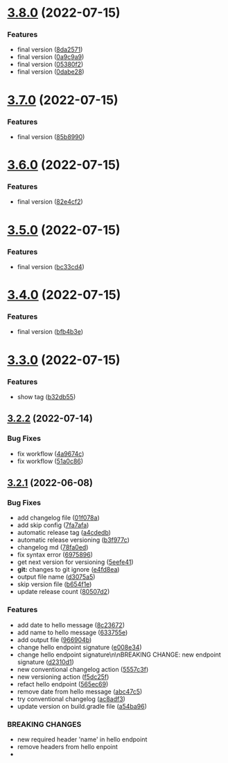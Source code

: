 # [3.8.0](https://github.com/marcoscouto/semantic-versioning-test-2/compare/v3.7.0...v3.8.0) (2022-07-15)


### Features

* final version ([8da2571](https://github.com/marcoscouto/semantic-versioning-test-2/commit/8da25716960978fbef88a6cef81851fe93b673d6))
* final version ([0a9c9a9](https://github.com/marcoscouto/semantic-versioning-test-2/commit/0a9c9a91993b46e60e574a2feb6bb9aa1aa212f9))
* final version ([05380f2](https://github.com/marcoscouto/semantic-versioning-test-2/commit/05380f2a0533b293d50c5656b2204784c9a21f34))
* final version ([0dabe28](https://github.com/marcoscouto/semantic-versioning-test-2/commit/0dabe281bb3d5d215ef44151882dc52e6b52021c))



# [3.7.0](https://github.com/marcoscouto/semantic-versioning-test-2/compare/v3.6.0...v3.7.0) (2022-07-15)


### Features

* final version ([85b8990](https://github.com/marcoscouto/semantic-versioning-test-2/commit/85b8990b9fc5bd000679ff95e5fe64496139e0c3))



# [3.6.0](https://github.com/marcoscouto/semantic-versioning-test-2/compare/v3.5.0...v3.6.0) (2022-07-15)


### Features

* final version ([82e4cf2](https://github.com/marcoscouto/semantic-versioning-test-2/commit/82e4cf2155364986ced2e1479159a638cbf63a8a))



# [3.5.0](https://github.com/marcoscouto/semantic-versioning-test-2/compare/v3.4.0...v3.5.0) (2022-07-15)


### Features

* final version ([bc33cd4](https://github.com/marcoscouto/semantic-versioning-test-2/commit/bc33cd41b0aa116e3fd3e15e5934cdaf0419efb3))



# [3.4.0](https://github.com/marcoscouto/semantic-versioning-test-2/compare/v3.3.0...v3.4.0) (2022-07-15)


### Features

* final version ([bfb4b3e](https://github.com/marcoscouto/semantic-versioning-test-2/commit/bfb4b3e97087356f0280f2fbc124be8099c5c571))



# [3.3.0](https://github.com/marcoscouto/semantic-versioning-test-2/compare/v3.2.2...v3.3.0) (2022-07-15)


### Features

* show tag ([b32db55](https://github.com/marcoscouto/semantic-versioning-test-2/commit/b32db55cf32475aee6bab92e04eb02d320119b5e))



## [3.2.2](https://github.com/marcoscouto/semantic-versioning-test-2/compare/v3.2.1...v3.2.2) (2022-07-14)


### Bug Fixes

* fix workflow ([4a9674c](https://github.com/marcoscouto/semantic-versioning-test-2/commit/4a9674ce79e210a61c8576ab4351518bff28cd28))
* fix workflow ([51a0c86](https://github.com/marcoscouto/semantic-versioning-test-2/commit/51a0c868d13a25e091a0c526a26c7e2f6e703233))



## [3.2.1](https://github.com/marcoscouto/semantic-versioning-test-2/compare/v3.2.0...v3.2.1) (2022-06-08)


### Bug Fixes

* add changelog file ([01f078a](https://github.com/marcoscouto/semantic-versioning-test-2/commit/01f078a589ffa54db738c8f2e07c66f392e10004))
* add skip config ([7fa7afa](https://github.com/marcoscouto/semantic-versioning-test-2/commit/7fa7afa498b35b686309f37982b7d94b14d5f087))
* automatic release tag ([a4cdedb](https://github.com/marcoscouto/semantic-versioning-test-2/commit/a4cdedbaa0cbfac43707f4e3aca79ef0e04776f0))
* automatic release versioning ([b3f977c](https://github.com/marcoscouto/semantic-versioning-test-2/commit/b3f977ca35d90327101bb3ab5659d4fce5b1376f))
* changelog md ([78fa0ed](https://github.com/marcoscouto/semantic-versioning-test-2/commit/78fa0edc32e3f1647b9a1484ad6baa4c5a9199dc))
* fix syntax error ([6975896](https://github.com/marcoscouto/semantic-versioning-test-2/commit/6975896c2bc9f50532918bf21374d013489db282))
* get next version for versioning ([5eefe41](https://github.com/marcoscouto/semantic-versioning-test-2/commit/5eefe41a165769f63d153d003b19475e3cad3da2))
* **git:** changes to git ignore ([e4fd8ea](https://github.com/marcoscouto/semantic-versioning-test-2/commit/e4fd8ea327ce0cd890174b0571aa44fa5de248d2))
* output file name ([d3075a5](https://github.com/marcoscouto/semantic-versioning-test-2/commit/d3075a571cf8db02b6bdeb4abfb49ab55a119e03))
* skip version file ([b654f1e](https://github.com/marcoscouto/semantic-versioning-test-2/commit/b654f1e48aa5c97d20ab6a1c40525c2e74590f2d))
* update release count ([80507d2](https://github.com/marcoscouto/semantic-versioning-test-2/commit/80507d2afc686b19f7e09a60b25ec9e0c1c35170))


### Features

* add date to hello message ([8c23672](https://github.com/marcoscouto/semantic-versioning-test-2/commit/8c23672b01fe62c732ba02dec3887581477536f4))
* add name to hello message ([633755e](https://github.com/marcoscouto/semantic-versioning-test-2/commit/633755e518f594cf732b264d5cc710fb42fb5ee4))
* add output file ([966904b](https://github.com/marcoscouto/semantic-versioning-test-2/commit/966904b5388032a168a25c8af00c36fcaf9c5cf7))
* change hello endpoint signature ([e008e34](https://github.com/marcoscouto/semantic-versioning-test-2/commit/e008e349ecb57107d938ee054f0a4f84cc261380))
* change hello endpoint signature\n\nBREAKING CHANGE: new endpoint signature ([d2310d1](https://github.com/marcoscouto/semantic-versioning-test-2/commit/d2310d189130965ab6860c49442fe9bf8daafa0b))
* new conventional changelog action ([5557c3f](https://github.com/marcoscouto/semantic-versioning-test-2/commit/5557c3f2a3e7f66907f8b290c5161a186725b545))
* new versioning action ([f5dc25f](https://github.com/marcoscouto/semantic-versioning-test-2/commit/f5dc25fd302d435910507c0a79a8943e4604139c))
* refact hello endpoint ([565ec69](https://github.com/marcoscouto/semantic-versioning-test-2/commit/565ec691edb2372265023fec3413267a45eaeb63))
* remove date from hello message ([abc47c5](https://github.com/marcoscouto/semantic-versioning-test-2/commit/abc47c55a96d46e2c263f20be1e706c266e5a453))
* try conventional changelog ([ac8adf3](https://github.com/marcoscouto/semantic-versioning-test-2/commit/ac8adf3b78f28e23d4696b9f4374c770dfc1f52e))
* update version on build.gradle file ([a54ba96](https://github.com/marcoscouto/semantic-versioning-test-2/commit/a54ba969895896ccf7d760fdbf4b4329d421dbba))


### BREAKING CHANGES

* new required header 'name' in hello endpoint
* remove headers from hello enpoint
* 



